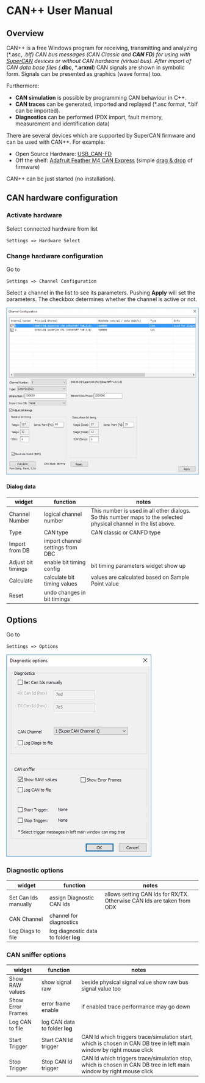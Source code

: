 # CAN++ User Manual

## Overview
CAN++ is a free Windows program for receiving, transmitting and analyzing (*.asc, *.blf) CAN bus messages (CAN Classic and **CAN FD**) for using with [SuperCAN](https://github.com/jgressmann/supercan) devices or without CAN hardware (virtual bus). After import of CAN data base files (*.**dbc**, *.**arxml**) CAN signals are shown in symbolic form. Signals can be presented as graphics (wave forms) too.

Furthermore:
- **CAN simulation** is possible by programming CAN behaviour in C++. 
- **CAN traces** can be generated, imported and replayed (*.asc format, *.blf can be imported).
- **Diagnostics** can be performed (PDX import, fault memory, measurement and identification data)

There are several devices which are supported by SuperCAN firmware and can be used with CAN++. For example:
- Open Source Hardware: [USB_CAN-FD](https://github.com/RudolphRiedel/USB_CAN-FD)
- Off the shelf: [Adafruit Feather M4 CAN Express](https://www.adafruit.com/product/4759) (simple [drag & drop](#tips) of firmware)

CAN++ can be just started (no installation).

## CAN hardware configuration

### Activate hardware

Select connected hardware from list
~~~ 
Settings => Hardware Select 
~~~

### Change hardware configuration
Go to
~~~ 
Settings => Channel Configuration
~~~
Select a channel in the list to see its parameters. Pushing **Apply** will set the parameters. The checkbox determines whether the channel is active or not.

![Channel Configuration](img/channel_config.jpg)

#### Dialog data

widget | function | notes |
------ | ------|---------|
Channel Number | logical channel number | This number is used in all other dialogs. So this number maps to the selected physical channel in the list above.
Type | CAN type | CAN classic or CANFD type
Import from DB | import channel settings from DBC |
Adjust bit timings | enable bit timing config | bit timing parameters widget show up
Calculate | calculate bit timing values | values are calculated based on Sample Point value
Reset | undo changes in bit timings

## Options
Go to
~~~ 
Settings => Options
~~~
![Options](img/options.jpg)

### Diagnostic options

widget | function | notes |
------ | ------|---------|
Set Can Ids manually | assign Diagnostic CAN Ids | allows setting  CAN Ids for RX/TX. Otherwise CAN Ids are taken from ODX
CAN Channel | channel for diagnostics
Log Diags to file | log diagnostic data to folder **log**

### CAN sniffer options

widget | function | notes |
------ | ------|---------|
Show RAW values | show signal raw | beside physical signal value show raw bus signal value too
Show Error Frames | error frame enable | if enabled trace performance may go down
Log CAN to file | log CAN data to folder **log**
Start Trigger | Start CAN Id trigger | CAN Id which triggers trace/simulation start, which is chosen in CAN DB tree in left main window by right mouse click
Stop Trigger | Stop CAN Id trigger | CAN Id which triggers trace/simulation stop, which is chosen in CAN DB tree in left main window by right mouse click

